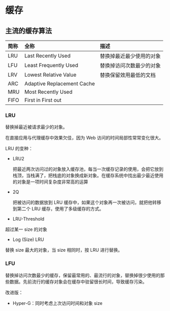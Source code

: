 # 缓存

## 主流的缓存算法

简称 | 全称|描述
:---|:---|:----
LRU | Last Recently Used |  替换掉最近最少使用的对象
LFU | Least Frequently Used|替换掉访问次数最少的对象
LRV | Lowest Relative Value| 替换保留效用最低的文档
ARC | Adaptive Replacement Cache | 
MRU | Most Recently Used|
FIFO | First in First out|

### LRU

替换掉最近被请求最少的对象。

在直接应用与代理缓存中效果欠佳，因为 Web 访问的时间局部性常常变化很大。

LRU 的变种：

- LRU2

  把最近两次访问过的对象放入缓存池，每当一次缓存记录的使用，会把它放到栈顶，当栈满了，把栈底的对象换成新对象。在缓存系统中找出最少最近使用的对象是一项时间复杂度非常高的运算

- 2Q

  把被访问的数据放到 LRU 缓存中，如果这个对象再一次被访问，就把他转移到第二个 LRU 缓存，使用了多级缓存的方式。

- LRU-Threshold

超过某一 size 的对象

- Log (Size) LRU

替换 size 最大的对象，当 size 相同时，按 LRU 进行替换。

### LFU

替换掉访问次数最少的缓存，保留最常用的、最流行的对象，替换掉很少使用的那些数据。先前流行的缓存对象会在缓存中驻留很长时间，导致缓存污染。

改进版：

- Hyper-G：同时考虑上次访问时间和对象 size